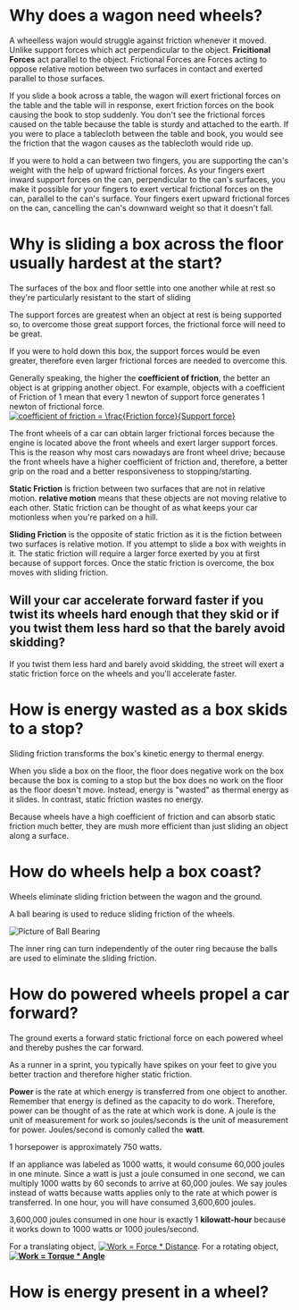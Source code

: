 
# Why does a wagon need wheels?

A wheelless wajon would struggle against friction whenever it moved. Unlike support forces which act perpendicular to the object. **Fricitional Forces** act parallel to the object. Frictional Forces are Forces acting to oppose relative motion between two surfaces in contact and exerted parallel to those surfaces.

If you slide a book across a table, the wagon will exert frictional forces on the table and the table will in response, exert friction forces on the book causing the book to stop suddenly. You don't see the frictional forces caused on the table because the table is sturdy and attached to the earth. If you were to place a tablecloth between the table and book, you would see the friction that the wagon causes as the tablecloth would ride up.

If you were to hold a can between two fingers, you are supporting the can's weight with the help of upward frictional forces. As your fingers exert inward support forces on the can, perpendicular to the can's surfaces, you make it possible for your fingers to exert vertical frictional forces on the can, parallel to the can's surface. Your fingers exert upward frictional forces on the can, cancelling the can's downward weight so that it doesn't fall.


# Why is sliding a box across the floor usually hardest at the start?

The surfaces of the box and floor settle into one another while at rest so they're particularly resistant to the start of sliding

The support forces are greatest when an object at rest is being supported so, to overcome those great support forces, the frictional force will need to be great.

If you were to hold down this box, the support forces would be even greater, therefore even larger frictional forces are needed to overcome this.

Generally speaking, the higher the **coefficient of friction**, the better an object is at gripping another object. For example, objects with a coefficient of Friction of 1 mean that every 1 newton of support force generates 1 newton of frictional force.
<a href="https://www.codecogs.com/eqnedit.php?latex=coefficient&space;of&space;friction&space;=&space;\frac{Friction&space;force}{Support&space;force}" target="_blank"><img src="https://latex.codecogs.com/gif.latex?coefficient&space;of&space;friction&space;=&space;\frac{Friction&space;force}{Support&space;force}" title="coefficient of friction = \frac{Friction force}{Support force}" /></a>

The front wheels of a car can obtain larger frictional forces because the engine is located above the front wheels and exert larger support forces.
This is the reason why most cars nowadays are front wheel drive; because the front wheels have a higher coefficient of friction and, therefore, a better grip on the road and a better responsiveness to stopping/starting.

**Static Friction** is friction between two surfaces that are not in relative motion. **relative motion** means that these objects are not moving relative to each other.
Static friction can be thought of as what keeps your car motionless when you're parked on a hill.

**Sliding Friction** is the opposite of static friction as it is the fiction between two surfaces is relative motion.
If you attempt to slide a box with weights in it. The static friction will require a larger force exerted by you at first because of support forces. Once the static friction is overcome, the box moves with sliding friction.

## Will your car accelerate forward faster if you twist its wheels hard enough that they skid or if you twist them less hard so that the barely avoid skidding?

If you twist them less hard and barely avoid skidding, the street will exert a static friction force on the wheels and you'll accelerate faster.

# How is energy wasted as a box skids to a stop?

Sliding friction transforms the box's kinetic energy to thermal energy.

When you slide a box on the floor, the floor does negative work on the box because the box is coming to a stop but the box does no work on the floor as the floor doesn't move. Instead, energy is "wasted" as thermal energy as it slides.
In contrast, static friction wastes no energy.

Because wheels have a high coefficient of friction and can absorb static friction much better, they are mush more efficient than just sliding an object along a surface.

# How do wheels help a box coast?

Wheels eliminate sliding friction between the wagon and the ground.

A ball bearing is used to reduce sliding friction of the wheels.

![Picture of Ball Bearing](https://www.lfd.eu/media/images/aufbau-rillenkugellager-01-large.jpg)

The inner ring can turn independently of the outer ring because the balls are used to eliminate the sliding friction.

# How do powered wheels propel a car forward?

The ground exerts a forward static frictional force on each powered wheel and thereby pushes the car forward.

As a runner in a sprint, you typically have spikes on your feet to give you better traction and therefore higher static friction.

**Power** is the rate at which energy is transferred from one object to another. Remember that energy is defined as the capacity to do work. Therefore, power can be thought of as the rate at which work is done. A joule is the unit of measurement for work so joules/seconds is the unit of measurement for power. Joules/second is comonly called the **watt**.

1 horsepower is approximately 750 watts. 

If an appliance was labeled as 1000 watts, it would consume 60,000 joules in one minute. Since a watt is just a joule consumed in one second, we can multiply 1000 watts by 60 seconds to arrive at 60,000 joules. We say joules instead of watts because watts applies only to the rate at which power is transferred. In one hour, you will have consumed 3,600,600 joules.

3,600,000 joules consumed in one hour is exactly 1 **kilowatt-hour** because it works down to 1000 watts or 1000 joules/second. 

For a translating object, <a href="https://www.codecogs.com/eqnedit.php?latex=Work&space;=&space;Force&space;*&space;Distance" target="_blank"><img src="https://latex.codecogs.com/gif.latex?Work&space;=&space;Force&space;*&space;Distance" title="Work = Force * Distance" /></a>. For a rotating object, **<a href="https://www.codecogs.com/eqnedit.php?latex=Work&space;=&space;Torque&space;*&space;Angle" target="_blank"><img src="https://latex.codecogs.com/gif.latex?Work&space;=&space;Torque&space;*&space;Angle" title="Work = Torque * Angle" /></a>**

# How is energy present in a wheel?
